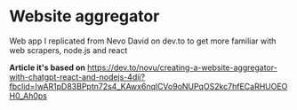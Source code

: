 # Website aggregator

Web app I replicated from Nevo David on dev.to to get more familiar with web scrapers, node.js and react

**Article it's based on**
https://dev.to/novu/creating-a-website-aggregator-with-chatgpt-react-and-nodejs-4dij?fbclid=IwAR1pD83BPptn72s4_KAwx6nqlCVo9oNUPqOS2kc7hfECaRHUOEOH0_Ah0ps